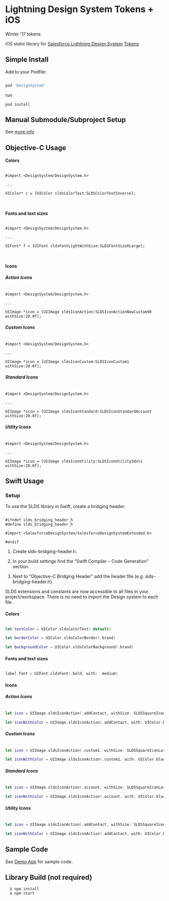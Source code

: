 # Lightning Design System Tokens + iOS

Winter ’17 tokens

iOS static library for [Salesforce Lightning Design System](https://www.lightningdesignsystem.com/) [Tokens](https://www.lightningdesignsystem.com/design-tokens/)


## Simple Install

Add to your Podfile:

```ruby

pod 'DesignSystem'

```

run

```
pod install
```

## Manual Submodule/Subproject Setup

See [more info](/manual_install_info)


## Objective-C Usage

#### Colors

```objc

#import <DesignSystem/DesignSystem.h> 

...

UIColor* c = [UIColor sldsColorText:SLDSColorTextInverse];



```


#### Fonts and text sizes

```objc

#import <DesignSystem/DesignSystem.h> 

...

UIFont* f = [UIFont sldsFontLightWithSize:SLDSFontSizeXLarge];



```


#### Icons

##### Action Icons

```objc

#import <DesignSystem/DesignSystem.h> 

...

UIImage *icon = [UIImage sldsIconAction:SLDSIconActionNewCustom98 withSize:20.0f];

```


##### Custom Icons

```objc

#import <DesignSystem/DesignSystem.h> 

...

UIImage *icon = [UIImage sldsIconCustom:SLDSIconCustom1 withSize:20.0f];

```


##### Standard Icons

```objc

#import <DesignSystem/DesignSystem.h> 

...

UIImage *icon = [UIImage sldsIconStandard:SLDSIconStandardAccount withSize:20.0f];

```


##### Utility Icons

```objc

#import <DesignSystem/DesignSystem.h> 

...

UIImage *icon = [UIImage sldsIconUtility:SLDSIconUtility3dots withSize:20.0f];

```


## Swift Usage

### Setup

To use the SLDS library in Swift, create a bridging header:

```objc

#ifndef slds_bridging_header_h
#define slds_bridging_header_h

#import <SalesforceDesignSystem/SalesforceDesignSystemExtended.h>

#endif

```
  
1. Create slds-bridging-header.h.

2. In your build settings find the “Swift Compiler – Code Generation” section.

3. Next to “Objective-C Bridging Header” add the header file (e.g. slds-bridging-header.h).

SLDS extensions and constants are now accessible to all files in your project/workspace. There is no need to import the Design system to each file.


#### Colors

```swift 

let textColor = UIColor.sldsColorText(.default)

let borderColor = UIColor.sldsColorBorder(.brand)

let backgroundColor = UIColor.sldsColorBackground(.brand)

```


#### Fonts and text sizes

```swift

label.font = UIFont.sldsFont(.bold, with: .medium)

```


#### Icons

##### Action Icons

```swift

let icon = UIImage.sldsIconAction(.addContact, withSize: SLDSSquareIconLarge)

let iconWithColor = UIImage.sldsIconAction(.addContact, with: UIColor.black, andBGColor: UIColor.white, andSize: SLDSSquareIconLarge)

```


##### Custom Icons

```swift

let icon = UIImage.sldsIconAction(.custom1, withSize: SLDSSquareIconLarge)

let iconWithColor = UIImage.sldsIconAction(.custom1, with: UIColor.black, andBGColor: UIColor.white, andSize: SLDSSquareIconLarge)

```


##### Standard Icons


```swift

let icon = UIImage.sldsIconAction(.account, withSize: SLDSSquareIconLarge)

let iconWithColor = UIImage.sldsIconAction(.account, with: UIColor.black, andBGColor: UIColor.white, andSize: SLDSSquareIconLarge)

```


##### Utility Icons


```swift

let icon = UIImage.sldsIconAction(.addContact, withSize: SLDSSquareIconLarge)

let iconWithColor = UIImage.sldsIconAction(.addContact, with: UIColor.black, andBGColor: UIColor.white, andSize: SLDSSquareIconLarge)

```


## Sample Code 

See [Demo App](/Demo) for sample code.



## Library Build (not required)
```
  $ npm install
  $ npm start
```

